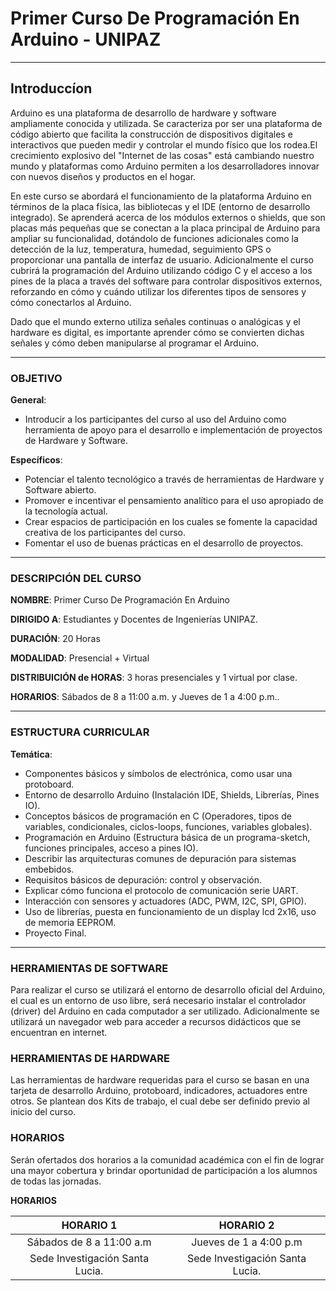 # Primer Curso De Programación En Arduino - UNIPAZ
--------------
## **Introduccíon**

Arduino es una plataforma de desarrollo de hardware y software ampliamente
conocida y utilizada. Se caracteriza por ser una plataforma de código abierto
que facilita la construcción de dispositivos digitales e interactivos que pueden
 medir y controlar el mundo físico que los rodea.El crecimiento explosivo del
"Internet de las cosas" está cambiando nuestro mundo y plataformas como Arduino
 permiten a los desarrolladores innovar con nuevos diseños y productos en el hogar.

En este curso se abordará el funcionamiento de la plataforma Arduino en términos
de la placa física, las bibliotecas y el IDE (entorno de desarrollo integrado).
Se aprenderá acerca de los módulos externos o shields, que son placas más
pequeñas que se conectan a la placa principal de Arduino para ampliar su
funcionalidad, dotándolo de funciones adicionales como la detección de la luz,
temperatura, humedad, seguimiento GPS o proporcionar una pantalla de interfaz de
usuario. Adicionalmente el curso cubrirá la programación del Arduino utilizando
código C y el acceso a los pines de la placa a través del software para controlar dispositivos externos, reforzando en cómo y cuándo utilizar los diferentes tipos
de sensores y cómo conectarlos al Arduino.

Dado que el mundo externo utiliza señales continuas o analógicas y el hardware
es digital, es importante aprender cómo se convierten dichas señales y cómo
deben manipularse al programar el Arduino.

---------------
### OBJETIVO
**General**:
- Introducir a los participantes del curso al uso del Arduino como herramienta
de apoyo para el desarrollo e implementación de proyectos de Hardware y Software.

**Específicos**:

- Potenciar el talento tecnológico a través de herramientas de Hardware y
Software abierto.
- Promover e incentivar el pensamiento analítico para el uso apropiado de la
tecnología actual.
- Crear espacios de participación en los cuales se fomente la capacidad creativa de los participantes del curso.
- Fomentar el uso de buenas prácticas en el desarrollo de proyectos.
------------------
### DESCRIPCIÓN DEL CURSO

**NOMBRE**: Primer Curso De Programación En Arduino

**DIRIGIDO A**: Estudiantes y Docentes de Ingenierías UNIPAZ.

**DURACIÓN**:	20 Horas

**MODALIDAD**:	Presencial + Virtual

**DISTRIBUICIÓN de HORAS**:	3 horas presenciales y 1 virtual por clase.

**HORARIOS**:	Sábados de 8 a 11:00 a.m. y Jueves de 1 a 4:00 p.m..

----------------------

### ESTRUCTURA CURRICULAR

**Temática**:

- Componentes básicos y símbolos de electrónica, como usar una protoboard.
- Entorno de desarrollo Arduino (Instalación IDE, Shields, Librerías, Pines IO).
- Conceptos básicos de programación en C (Operadores, tipos de variables, condicionales,    ciclos-loops, funciones, variables globales).
- Programación en Arduino (Estructura básica de un programa-sketch, funciones principales, acceso a pines IO).
- Describir las arquitecturas comunes de depuración para sistemas embebidos.
- Requisitos básicos de depuración: control y observación.
- Explicar cómo funciona el protocolo de comunicación serie UART.
- Interacción con sensores y actuadores (ADC, PWM, I2C, SPI, GPIO).
- Uso de librerías, puesta en funcionamiento de un display lcd 2x16, uso de memoria EEPROM.
- Proyecto Final.
--------------------

### HERRAMIENTAS DE SOFTWARE
Para realizar el curso se utilizará el entorno de desarrollo oficial del Arduino, el cual es un entorno de uso libre, será necesario instalar el controlador (driver) del Arduino en cada computador a ser utilizado.
Adicionalmente se utilizará un navegador web para acceder a recursos didácticos que se encuentran en internet.

### HERRAMIENTAS DE HARDWARE
Las herramientas de hardware requeridas para el curso se basan en una tarjeta de desarrollo Arduino, protoboard, indicadores, actuadores entre otros. Se plantean dos Kits de trabajo, el cual debe ser definido previo al inicio del curso.

### HORARIOS

Serán ofertados dos horarios a la comunidad académica con el fin de lograr una mayor cobertura y brindar oportunidad de participación a los alumnos de todas las jornadas.

**HORARIOS**

HORARIO 1                       | HORARIO 2
:-------------------:           | :-------------------:   
Sábados de 8 a 11:00 a.m        | Jueves de 1 a 4:00 p.m
Sede Investigación Santa Lucia. | Sede Investigación Santa Lucia.
